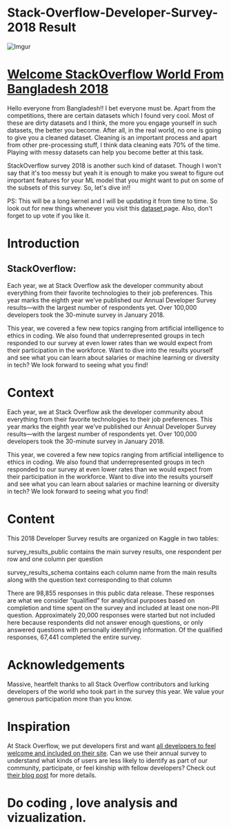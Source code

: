 # Stack-Overflow-Developer-Survey-2018 Result

![Imgur](https://i.imgur.com/LfCEkkc.png)

# [Welcome StackOverflow World From Bangladesh 2018](https://www.kaggle.com/harunshimanto/welcome-stackoverflow-world-from-bangladesh-2018)
Hello everyone from Bangladesh!! I bet everyone must be. Apart from the competitions, there are certain datasets which I found very cool. Most of these are dirty datasets and I think, the more you engage yourself in such datasets, the better you become. After all, in the real world, no one is going to give you a cleaned dataset. Cleaning is an important process and apart from other pre-processing stuff, I think data cleaning eats 70% of the time. Playing with messy datasets can help you become better at this task.

StackOverflow survey 2018 is another such kind of dataset. Though I won't say that it's too messy but yeah it is enough to make you sweat to figure out important features for your ML model that you might want to put on some of the subsets of this survey. So, let's dive in!!

PS: This will be a long kernel and I will be updating it from time to time. So look out for new things whenever you visit this [dataset ](https://www.kaggle.com/stackoverflow/stack-overflow-2018-developer-survey/data)page. Also, don't forget to up vote if you like it.

# Introduction
## StackOverflow:

Each year, we at Stack Overflow ask the developer community about everything from their favorite technologies to their job preferences. This year marks the eighth year we’ve published our Annual Developer Survey results—with the largest number of respondents yet. Over 100,000 developers took the 30-minute survey in January 2018.

This year, we covered a few new topics ranging from artificial intelligence to ethics in coding. We also found that underrepresented groups in tech responded to our survey at even lower rates than we would expect from their participation in the workforce. Want to dive into the results yourself and see what you can learn about salaries or machine learning or diversity in tech? We look forward to seeing what you find!

# Context
Each year, we at Stack Overflow ask the developer community about everything from their favorite technologies to their job preferences. This year marks the eighth year we’ve published our Annual Developer Survey results—with the largest number of respondents yet. Over 100,000 developers took the 30-minute survey in January 2018.

This year, we covered a few new topics ranging from artificial intelligence to ethics in coding. We also found that underrepresented groups in tech responded to our survey at even lower rates than we would expect from their participation in the workforce. Want to dive into the results yourself and see what you can learn about salaries or machine learning or diversity in tech? We look forward to seeing what you find!

# Content
This 2018 Developer Survey results are organized on Kaggle in two tables:

survey_results_public contains the main survey results, one respondent per row and one column per question

survey_results_schema contains each column name from the main results along with the question text corresponding to that column

There are 98,855 responses in this public data release. These responses are what we consider “qualified” for analytical purposes based on completion and time spent on the survey and included at least one non-PII question. Approximately 20,000 responses were started but not included here because respondents did not answer enough questions, or only answered questions with personally identifying information. Of the qualified responses, 67,441 completed the entire survey.

# Acknowledgements
Massive, heartfelt thanks to all Stack Overflow contributors and lurking developers of the world who took part in the survey this year. We value your generous participation more than you know.

# Inspiration
At Stack Overflow, we put developers first and want [all developers to feel welcome and included on their site](https://stackoverflow.blog/2018/04/26/stack-overflow-isnt-very-welcoming-its-time-for-that-to-change/). Can we use their annual survey to understand what kinds of users are less likely to identify as part of our community, participate, or feel kinship with fellow developers? Check out [their blog post](https://stackoverflow.blog/2018/05/30/public-data-release-of-stack-overflows-2018-developer-survey/) for more details.

# Do coding , love analysis and vizualization.
